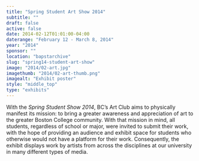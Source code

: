 ```yaml
---
title: "Spring Student Art Show 2014"
subtitle: ""
draft: false
active: false
date: 2014-02-12T01:01:00-04:00
daterange: "February 12 - March 8, 2014"
year: "2014"
sponsor: ""
location: "bapstarchive"
slug: "spring14-student-art-show"
image: "2014/02-art.jpg"
imagethumb: "2014/02-art-thumb.png"
imagealt: "Exhibit poster"
style: "middle_top"
type: "exhibits"
---
```


With the <em>Spring Student Show 2014</em>, BC&rsquo;s Art Club aims to   physically manifest its mission: to bring a greater awareness and   appreciation of art to the greater Boston College community. With that   mission in mind, all students, regardless of school or major, were   invited to submit their work, with the hope of providing an audience and   exhibit space for students who otherwise would not have a platform for   their work. Consequently, the exhibit displays work by artists from   across the disciplines at our university in many different types of   media.

<!--

Active:
    Yes (will appear on Exhibit's homepage)
    No (will not appear on Exhibit's homepage, but will appear in archives)

Gallery locations: 
    Burns Library (burns)
    Theology and Ministry Library (tml)
    O'Neill Level One (lvl1)
    O'Neill Level Three (lvl3)
    O'Neill Reading Room (reading)
    O'Neill Reading Room Back Wall (backwall)
    O'Neill Lobby (lobby)
    History Dept, Stokes Hall (stokes)
    Bapst Exhibits (bapsts)
    Archived Bapst Exhibits (bapstsarchive)
  
Need spaces for:

  Virtual Exhibits (virtual)
  Tip O'Neill (tiponeill)

Style:
    Poster on left, text on right (default)
    Poster on right, text on left (right)
    Poster large, centered above text (middle_top)
    Poster large, centered below text (middle_down)

Add'l images
    <img src="/theme/img/exhibits/XXXX/201X/00-XXXX.png" alt="words" class="float_left">
    <img src="/theme/img/exhibits/XXXX/201X/00-XXXX.png" alt="words" class="float_right">
    <img src="/theme/img/exhibits/XXXX/201X/00-XXXX.png" alt="words" class="center">

-->


